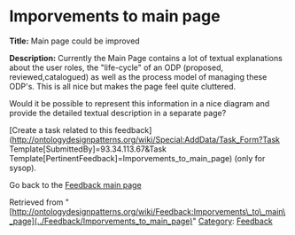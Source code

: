 #  Imporvements to main page


__Title:__ Main page could be improved


__Description:__ Currently the Main Page contains a lot of textual explanations about the user roles, the "life-cycle" of an ODP (proposed, reviewed,catalogued) as well as the process model of managing these ODP's. This is all nice but makes the page feel quite cluttered.


Would it be possible to represent this information in a nice diagram and provide the detailed textual description in a separate page? 


  




[Create a task related to this feedback](http://ontologydesignpatterns.org/wiki/Special:AddData/Task_Form?Task Template[SubmittedBy]=93.34.113.67&Task Template[PertinentFeedback]=Imporvements_to_main_page) (only for sysop).


  



Go back to the  [Feedback main page](../Feedback/Main "Feedback:Main")


  






Retrieved from "[http://ontologydesignpatterns.org/wiki/Feedback:Imporvements\_to\_main\_page](../Feedback/Imporvements_to_main_page)"
 [Category](http://ontologydesignpatterns.org/wiki/Special:Categories "Special:Categories"): [Feedback](../Category/Feedback "Category:Feedback")
